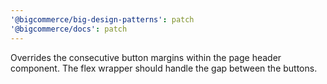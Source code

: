 ```yaml
---
'@bigcommerce/big-design-patterns': patch
'@bigcommerce/docs': patch
---
```


Overrides the consecutive button margins within the page header component. The flex wrapper should handle the gap between the buttons.
